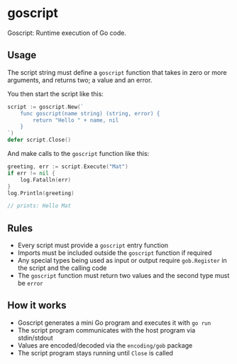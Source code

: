 # goscript

Goscript: Runtime execution of Go code.

## Usage

The script string must define a `goscript` function that takes in zero or more
arguments, and returns two; a value and an error.

You then start the script like this:

```go
script := goscript.New(`
	func goscript(name string) (string, error) {
		return "Hello " + name, nil
	}
`)
defer script.Close()
```

And make calls to the `goscript` function like this:

```go
greeting, err := script.Execute("Mat")
if err != nil {
	log.Fatalln(err)
}
log.Println(greeting)

// prints: Hello Mat
```

## Rules

* Every script must provide a `goscript` entry function
* Imports must be included outside the `goscript` function if required
* Any special types being used as input or output require `gob.Register` in the script and the calling code
* The `goscript` function must return two values and the second type must be `error`

## How it works

* Goscript generates a mini Go program and executes it with `go run`
* The script program communicates with the host program via stdin/stdout
* Values are encoded/decoded via the `encoding/gob` package
* The script program stays running until `Close` is called
